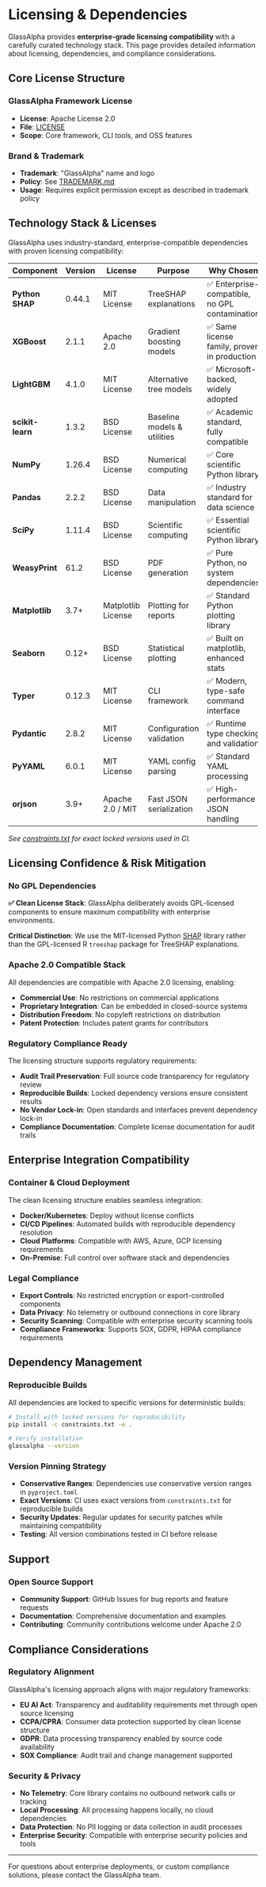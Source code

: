 # Licensing & Dependencies

GlassAlpha provides **enterprise-grade licensing compatibility** with a carefully curated technology stack. This page provides detailed information about licensing, dependencies, and compliance considerations.

## Core License Structure

### GlassAlpha Framework License

- **License**: Apache License 2.0
- **File**: [LICENSE](https://www.apache.org/licenses/LICENSE-2.0.txt)
- **Scope**: Core framework, CLI tools, and OSS features

### Brand & Trademark

- **Trademark**: "GlassAlpha" name and logo
- **Policy**: See [TRADEMARK.md](../TRADEMARK.md)
- **Usage**: Requires explicit permission except as described in trademark policy

## Technology Stack & Licenses

GlassAlpha uses industry-standard, enterprise-compatible dependencies with proven licensing compatibility:

| Component | Version | License | Purpose | Why Chosen |
|-----------|---------|---------|---------|------------|
| **Python SHAP** | 0.44.1 | MIT License | TreeSHAP explanations | ✅ Enterprise-compatible, no GPL contamination |
| **XGBoost** | 2.1.1 | Apache 2.0 | Gradient boosting models | ✅ Same license family, proven in production |
| **LightGBM** | 4.1.0 | MIT License | Alternative tree models | ✅ Microsoft-backed, widely adopted |
| **scikit-learn** | 1.3.2 | BSD License | Baseline models & utilities | ✅ Academic standard, fully compatible |
| **NumPy** | 1.26.4 | BSD License | Numerical computing | ✅ Core scientific Python library |
| **Pandas** | 2.2.2 | BSD License | Data manipulation | ✅ Industry standard for data science |
| **SciPy** | 1.11.4 | BSD License | Scientific computing | ✅ Essential scientific Python library |
| **WeasyPrint** | 61.2 | BSD License | PDF generation | ✅ Pure Python, no system dependencies |
| **Matplotlib** | 3.7+ | Matplotlib License | Plotting for reports | ✅ Standard Python plotting library |
| **Seaborn** | 0.12+ | BSD License | Statistical plotting | ✅ Built on matplotlib, enhanced stats |
| **Typer** | 0.12.3 | MIT License | CLI framework | ✅ Modern, type-safe command interface |
| **Pydantic** | 2.8.2 | MIT License | Configuration validation | ✅ Runtime type checking and validation |
| **PyYAML** | 6.0.1 | MIT License | YAML config parsing | ✅ Standard YAML processing |
| **orjson** | 3.9+ | Apache 2.0 / MIT | Fast JSON serialization | ✅ High-performance JSON handling |

*See [constraints.txt](../packages/constraints.txt) for exact locked versions used in CI.*

## Licensing Confidence & Risk Mitigation

### No GPL Dependencies

**✅ Clean License Stack**: GlassAlpha deliberately avoids GPL-licensed components to ensure maximum compatibility with enterprise environments.

**Critical Distinction**: We use the MIT-licensed Python [SHAP](https://github.com/shap/shap) library rather than the GPL-licensed R `treeshap` package for TreeSHAP explanations.

### Apache 2.0 Compatible Stack

All dependencies are compatible with Apache 2.0 licensing, enabling:

- **Commercial Use**: No restrictions on commercial applications
- **Proprietary Integration**: Can be embedded in closed-source systems
- **Distribution Freedom**: No copyleft restrictions on distribution
- **Patent Protection**: Includes patent grants for contributors

### Regulatory Compliance Ready

The licensing structure supports regulatory requirements:

- **Audit Trail Preservation**: Full source code transparency for regulatory review
- **Reproducible Builds**: Locked dependency versions ensure consistent results
- **No Vendor Lock-in**: Open standards and interfaces prevent dependency lock-in
- **Compliance Documentation**: Complete license documentation for audit trails

## Enterprise Integration Compatibility

### Container & Cloud Deployment

The clean licensing structure enables seamless integration:

- **Docker/Kubernetes**: Deploy without license conflicts
- **CI/CD Pipelines**: Automated builds with reproducible dependency resolution
- **Cloud Platforms**: Compatible with AWS, Azure, GCP licensing requirements
- **On-Premise**: Full control over software stack and dependencies

### Legal Compliance

- **Export Controls**: No restricted encryption or export-controlled components
- **Data Privacy**: No telemetry or outbound connections in core library
- **Security Scanning**: Compatible with enterprise security scanning tools
- **Compliance Frameworks**: Supports SOX, GDPR, HIPAA compliance requirements

## Dependency Management

### Reproducible Builds

All dependencies are locked to specific versions for deterministic builds:

```bash
# Install with locked versions for reproducibility
pip install -c constraints.txt -e .

# Verify installation
glassalpha --version
```

### Version Pinning Strategy

- **Conservative Ranges**: Dependencies use conservative version ranges in `pyproject.toml`
- **Exact Versions**: CI uses exact versions from `constraints.txt` for reproducible builds
- **Security Updates**: Regular updates for security patches while maintaining compatibility
- **Testing**: All version combinations tested in CI before release

## Support

### Open Source Support

- **Community Support**: GitHub Issues for bug reports and feature requests
- **Documentation**: Comprehensive documentation and examples
- **Contributing**: Community contributions welcome under Apache 2.0

## Compliance Considerations

### Regulatory Alignment

GlassAlpha's licensing approach aligns with major regulatory frameworks:

- **EU AI Act**: Transparency and auditability requirements met through open source licensing
- **CCPA/CPRA**: Consumer data protection supported by clean license structure
- **GDPR**: Data processing transparency enabled by source code availability
- **SOX Compliance**: Audit trail and change management supported

### Security & Privacy

- **No Telemetry**: Core library contains no outbound network calls or tracking
- **Local Processing**: All processing happens locally, no cloud dependencies
- **Data Protection**: No PII logging or data collection in audit processes
- **Enterprise Security**: Compatible with enterprise security policies and tools

---

For questions about enterprise deployments, or custom compliance solutions, please contact the GlassAlpha team.
